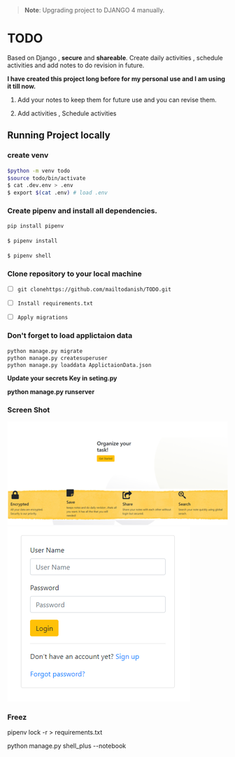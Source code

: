 > **Note**: Upgrading project to DJANGO 4 manually.

# TODO

Based on Django , **secure** and **shareable**. Create daily activities , schedule activities and add notes to do revision in future.

**I have created this project long before for my personal use and I am using it till now.**

1.  Add your notes to keep them for future use and you can revise them.

2.  Add activities , Schedule activities

## Running Project locally

### create venv

```bash
$python -m venv todo
$source todo/bin/activate
$ cat .dev.env > .env
$ export $(cat .env) # load .env

```

### Create pipenv and install all dependencies.

```bash
pip install pipenv

$ pipenv install

$ pipenv shell
```

### Clone repository to your local machine

- [ ] `git clonehttps://github.com/mailtodanish/TODO.git`

<!---->

- [ ] `Install requirements.txt`

<!---->

- [ ] `Apply migrations`

### Don't forget to load applictaion data

    python manage.py migrate
    python manage.py createsuperuser
    python manage.py loaddata ApplictaionData.json

**Update your secrets Key in seting.py**

**python manage.py runserver**

### Screen Shot

![Image](img/screen_shot1.png)
![Image](img/screen_shot2.png)

### Freez

pipenv lock -r > requirements.txt

python manage.py shell_plus --notebook
